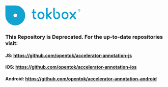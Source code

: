 
![logo](./tokbox-logo.png)

### This Repository is Deprecated. For the up-to-date repositories visit:
#### JS: https://github.com/opentok/accelerator-annotation-js
#### iOS: https://github.com/opentok/accelerator-annotation-ios
#### Android: https://github.com/opentok/accelerator-annotation-android
